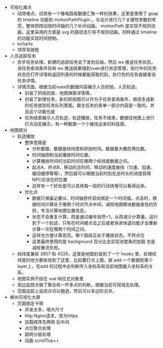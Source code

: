 
- 可视化难点
	- 动效难点，动效有一个像电路板数据汇聚一样的效果，这里是使用了 gsap 的 timeline 功能和 motionPathPlugin 。与设计进行几个关键性参数的考究，整体把控动效时间轴的几个补间动画。 motionPath 是实现不规则动画，这里采用的方案是 svg 的路径去引导不规则动画。同样通过 timeline 的功能实现时间控制。
	- echarts
	- 领导驾驶舱
- 人员追踪任务
	- 异步任务处理，新建的追踪任务会下发到后端，然后 ws 推送任务状态，该任务查询条件存和 ws 推送结果储到vuex进行状态管理，执行中的任务状态在打开详情和返回列表的时候都能获取的到，执行完的任务直接查询任务详情。
	- 详情页面，根据当前vuex的数据内容展示人员抓拍，人员轨迹。
		- 封装了抓拍回放、地图弹窗详情等。
		- 封装了新增任务，新的抓拍图可以作为子任务查询条件，继续生成新的任务放到任务队列里面。跟主任务的表单一部分内容是一致的。并且这个功能也是
		- 任务结束展示人员轨迹，轨迹播放，任务不结束，数据往地图上进行打点动态展示。有一种数据一个个被找出来的科技感。
- 地图部分
	- 轨迹播放
		- 整体思路是
			- 分析数据，数据是经纬度和抓拍时间。数据量大概在两位数。
			- 时间轴控制当前播放时间位置。
			- 计算播放时间的当前时间在哪两个经纬度数据之间。
			- 起点A、终点B、移动的总时间、移动的速度曲线（匀速、加速、缓动缓停等等），然后就可以根据当前时刻在总时长的进度获得NPC应该在的位置
			- 这样有一个好处是可以具体每一段的行动快慢可以看得出来。
		- 优化点
			- 数据只保留必要id，时间轴控件双向绑定一个时间值。点击时，根据时间计算处于哪两个时间节点中间，减轻地图模块数据查找的负担，专注计算地图位置信息。
			- 状态不会重复计算，而是通过编号自然+1，从而减少计算量。运行到下一个轨迹，只有在时间被点击之后或者快进快退功能才会重新计算一次在哪两个时间之间。
			- 这样也方便计算高亮。哪个路段正处于播放状态。不然点位
			- 这里最终使用的是 background 百分比去实现进度条的加载 也是减轻重流负担。
	- 经纬度兼容 3857 和 4326，这里是地图封装到了一个 hooks 里，处理经纬度的地方都收敛到了这里，比如要打点上图，就 add 一个数据到某个layer上，在add 的过程中会判断传入坐标系和当前地图接入坐标系的关系。
	- 地图实例不挂在 vue 响应式对象里
	- 周边监控点做了聚合和一杆多点的判断。根据当前可视域去处理。
	- 范围追踪上监控点可以圈选，然后可以多边形合并。
- 郴州可视化大屏
	- 页面稳定卡顿
		- 并发太多，增大尺寸
		- http Nginx请求，改为https
		- 加载顺序先两侧 后中间
		- 点位聚合处理
		- 路网分层处理
		- 动画 scrollTop++